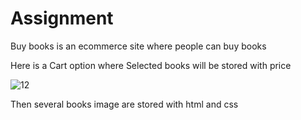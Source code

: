 # Assignment
 Buy books is an ecommerce site where people can buy books
 
 Here is a Cart option where Selected books will be stored with price
 
 ![12](https://user-images.githubusercontent.com/43327928/47957914-8ebe2480-dfe9-11e8-92e3-d96657ff9149.png)
 
 Then several books image are stored with html and css
 
 
